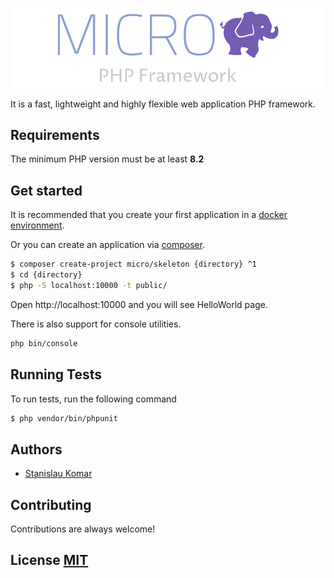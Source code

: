 
![Logo](https://github.com/Micro-PHP/.github/blob/master/logo/png/logo-color-for-github-welcome.png?raw=true)


It is a fast, lightweight and highly flexible web application PHP framework.

## Requirements
The minimum PHP version must be at least **8.2**

## Get started

It is recommended that you create your first application in a [docker environment](https://github.com/Micro-PHP/micro-docker).

Or you can create an application via [composer](https://getcomposer.org/).

```bash
$ composer create-project micro/skeleton {directory} ^1
$ cd {directory}
$ php -S localhost:10000 -t public/ 
```

Open http://localhost:10000 and you will see HelloWorld page.

There is also support for console utilities.
```bash
php bin/console
``` 



## Running Tests

To run tests, run the following command

```bash
$ php vendor/bin/phpunit
``` 


## Authors

- [Stanislau Komar](https://www.github.com/asisyas)


## Contributing

Contributions are always welcome!


## License [MIT](../LICENSE)

